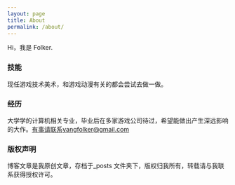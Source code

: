 ```yaml
---
layout: page
title: About
permalink: /about/
---
```


Hi，我是 Folker.

### 技能

现任游戏技术美术，和游戏动漫有关的都会尝试去做一做。

### 经历

大学学的计算机相关专业，毕业后在多家游戏公司待过，希望能做出产生深远影响的大作。有事请联系yangfolker@gmail.com



### 版权声明

博客文章是我原创文章，存档于_posts 文件夹下，版权归我所有，转载请与我联系获得授权许可。

